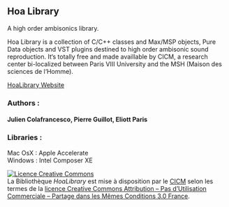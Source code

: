 ## Hoa Library 

A high order ambisonics library.

Hoa Library is a collection of C/C++ classes and Max/MSP objects, Pure Data objects and VST plugins destined to high order ambisonic sound reproduction. 
It‘s totally free and made availlable by CICM, a research center bi-localized between Paris VIII University and the MSH (Maison des sciences de l‘Homme).

<a href="http://www.mshparisnord.fr/hoalibrary/"> HoaLibrary Website</a><br />

### Authors :

#### Julien Colafrancesco, Pierre Guillot, Eliott Paris

### Libraries : 

Mac OsX : Apple Accelerate <br />
Windows : Intel Composer XE

<p><a href="http://creativecommons.org/licenses/by-nc-sa/3.0/fr/" onclick="javascript:_gaq.push(['_trackEvent','outbound-article','http://creativecommons.org']);" rel="license"><img style="border-width: 0;" src="http://i.creativecommons.org/l/by-nc-sa/3.0/fr/88x31.png" alt="Licence Creative Commons" /></a><br />
La Bibliothèque <em>HoaLibrary</em> est mise à disposition par le <a href="http://cicm.mshparisnord.org/" onclick="javascript:_gaq.push(['_trackEvent','outbound-article','http://cicm.mshparisnord.org']);" rel="cc:attributionURL">CICM</a> selon les termes de la <a href="http://creativecommons.org/licenses/by-nc-sa/3.0/fr/" onclick="javascript:_gaq.push(['_trackEvent','outbound-article','http://creativecommons.org']);" rel="license">licence Creative Commons Attribution &#8211; Pas d’Utilisation Commerciale &#8211; Partage dans les Mêmes Conditions 3.0 France</a>.<br />


